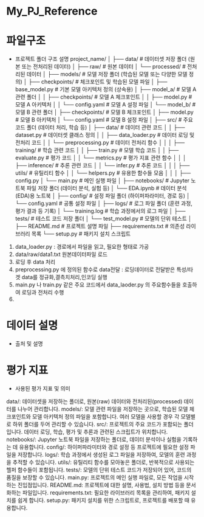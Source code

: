# My_PJ_Reference

# 파일구조
- 프로젝트 폴더 구조 설명
project_name/
│
├── data/                # 데이터셋 저장 폴더 (원본 또는 전처리된 데이터)
│   ├── raw/             # 원본 데이터
│   └── processed/       # 전처리된 데이터
│
├── models/              # 모델 저장 폴더 (학습된 모델 또는 다양한 모델 정의)
│   ├── checkpoints/     # 체크포인트 및 학습된 모델 파일
│   ├── base_model.py    # 기본 모델 아키텍처 정의 (상속용)
│   ├── model_a/         # 모델 A 관련 폴더
│   │   ├── checkpoints/  # 모델 A 체크포인트
│   │   ├── model.py      # 모델 A 아키텍처
│   │   └── config.yaml    # 모델 A 설정 파일
│   └── model_b/         # 모델 B 관련 폴더
│       ├── checkpoints/   # 모델 B 체크포인트
│       ├── model.py       # 모델 B 아키텍처
│       └── config.yaml     # 모델 B 설정 파일
│
├── src/                 # 주요 코드 폴더 (데이터 처리, 학습 등)
│   ├── data/            # 데이터 관련 코드
│   │   ├── dataset.py   # 데이터셋 클래스 정의
│   │   ├── data_loader.py # 데이터 로딩 및 전처리 코드
│   │   └── preprocessing.py # 데이터 전처리 함수
│   │
│   ├── training/        # 학습 관련 코드
│   │   ├── train.py     # 모델 학습 코드
│   │   ├── evaluate.py  # 평가 코드
│   │   └── metrics.py   # 평가 지표 관련 함수
│   │
│   ├── inference/       # 추론 관련 코드
│   │   └── infer.py     # 추론 코드
│   │
│   ├── utils/           # 유틸리티 함수
│   │   └── helpers.py    # 유용한 함수들 모음
│   │
│   ├── config.py
│   └── main.py          # 메인 실행 파일
│
├── notebooks/           # Jupyter 노트북 파일 저장 폴더 (데이터 분석, 실험 등)
│   └── EDA.ipynb        # 데이터 분석(EDA)용 노트북
│
├── config/              # 설정 파일 폴더 (하이퍼파라미터, 경로 등)
│   └── config.yaml      # 공통 설정 파일
│
├── logs/                # 로그 파일 폴더 (훈련 과정, 평가 결과 등 기록)
│   └── training.log     # 학습 과정에서의 로그 파일
│
├── tests/               # 테스트 코드 저장 폴더
│   └── test_model.py    # 모델의 단위 테스트
│
├── README.md            # 프로젝트 설명 파일
├── requirements.txt     # 의존성 라이브러리 목록
└── setup.py             # 패키지 설치 스크립트

1. data_loader.py : 경로에서 파일을 읽고, 필요한 형태로 가공
2. data/raw/data1.txt 원본데이터파일 로드
3. 로딩 후 data 처리
4. preprocessing.py 에 정의된 함수로 data전달 : 로딩데이터로 전달받은 특성/타겟 data를 정규화,결측치처리,인코딩 실행
5. main.py 나 train.py 같은 주요 코드에서 data_laoder.py 의 주요함수들을 호출하여 로딩과 전처리 수행
6.  


# 데이터 설명
- 출처 및 설명

# 평가 지표
-  사용된 평가 지표 및 의미



data/: 데이터셋을 저장하는 폴더로, 원본(raw) 데이터와 전처리된(processed) 데이터를 나누어 관리합니다.
models/: 모델 관련 파일을 저장하는 곳으로, 학습된 모델 체크포인트와 모델 아키텍처 정의 파일을 포함합니다. 여러 모델을 사용할 경우 각 모델별로 하위 폴더를 두어 관리할 수 있습니다.
src/: 프로젝트의 주요 코드가 포함되는 폴더입니다. 데이터 로딩, 학습, 평가 및 추론과 관련된 스크립트가 위치합니다.
notebooks/: Jupyter 노트북 파일을 저장하는 폴더로, 데이터 분석이나 실험을 기록하는 데 유용합니다.
config/: 하이퍼파라미터와 경로 설정 등 프로젝트에 필요한 설정 파일을 저장합니다.
logs/: 학습 과정에서 생성된 로그 파일을 저장하여, 모델의 훈련 과정을 추적할 수 있습니다.
utils/: 유틸리티 함수를 모아놓은 폴더로, 반복적으로 사용되는 헬퍼 함수들이 포함됩니다.
tests/: 모델의 단위 테스트 코드가 저장되어 있어, 코드의 품질을 보장할 수 있습니다.
main.py: 프로젝트의 메인 실행 파일로, 모든 작업을 시작하는 진입점입니다.
README.md: 프로젝트에 대한 설명, 사용법, 설치 방법 등을 문서화하는 파일입니다.
requirements.txt: 필요한 라이브러리 목록을 관리하여, 패키지 설치를 쉽게 합니다.
setup.py: 패키지 설치를 위한 스크립트로, 프로젝트를 배포할 때 유용합니다.
